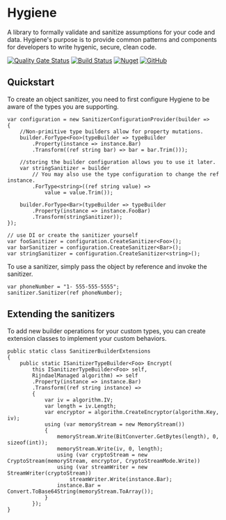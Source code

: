 # Hygiene
A library to formally validate and sanitize assumptions for your code and data.  Hygiene's purpose is to provide common patterns and components for developers to write hygenic, secure, clean code.

[![Quality Gate Status](https://sonarcloud.io/api/project_badges/measure?project=TylerKendrick_Hygiene&metric=alert_status)](https://sonarcloud.io/dashboard?id=TylerKendrick_Hygiene)
[![Build Status](https://dev.azure.com/hygiene/Hygiene/_apis/build/status/TylerKendrick.Hygiene?branchName=dev&jobName=Job)](https://dev.azure.com/hygiene/Hygiene/_build/latest?definitionId=1&branchName=dev)
[![Nuget](https://img.shields.io/nuget/v/hygiene.svg)](https://www.nuget.org/packages/Hygiene/)
[![GitHub](https://img.shields.io/github/license/tylerkendrick/hygiene.svg)](https://github.com/TylerKendrick/Hygiene/blob/dev/LICENSE)

## Quickstart
To create an object sanitizer, you need to first configure Hygiene to be aware of the types you are supporting.

```
var configuration = new SanitizerConfigurationProvider(builder => 
{
    //Non-primitive type builders allow for property mutations.
    builder.ForType<Foo>(typeBuilder => typeBuilder
        .Property(instance => instance.Bar)
        .Transform((ref string bar) => bar = bar.Trim()));

    //storing the builder configuration allows you to use it later.
    var stringSanitizer = builder
        // You may also use the type configuration to change the ref instance.
        .ForType<string>((ref string value) =>
            value = value.Trim());
    
    builder.ForType<Bar>(typeBuilder => typeBuilder
        .Property(instance => instance.FooBar)
        .Transform(stringSanitizer));
});

// use DI or create the sanitizer yourself
var fooSanitizer = configuration.CreateSanitizer<Foo>();
var barSanitizer = configuration.CreateSanitizer<Bar>();
var stringSanitizer = configuration.CreateSanitizer<string>();
```

To use a sanitizer, simply pass the object by reference and invoke the sanitizer.

```
var phoneNumber = "1- 555-555-5555";
sanitizer.Sanitizer(ref phoneNumber);
```

## Extending the sanitizers
To add new builder operations for your custom types, you can create extension classes to implement your custom behaviors.

```
public static class SanitizerBuilderExtensions
{
    public static ISanitizerTypeBuilder<Foo> Encrypt(
        this ISanitizerTypeBuilder<Foo> self,
        RijndaelManaged algorithm) => self
        .Property(instance => instance.Bar)
        .Transform((ref string instance) =>
        {
            var iv = algorithm.IV;
            var length = iv.Length;
            var encryptor = algorithm.CreateEncryptor(algorithm.Key, iv);
            using (var memoryStream = new MemoryStream())
            {
                memoryStream.Write(BitConverter.GetBytes(length), 0, sizeof(int));
                memoryStream.Write(iv, 0, length);
                using (var cryptoStream = new CryptoStream(memoryStream, encryptor, CryptoStreamMode.Write))
                using (var streamWriter = new StreamWriter(cryptoStream))
                    streamWriter.Write(instance.Bar);
                instance.Bar = Convert.ToBase64String(memoryStream.ToArray());
            }
        });
}
```
